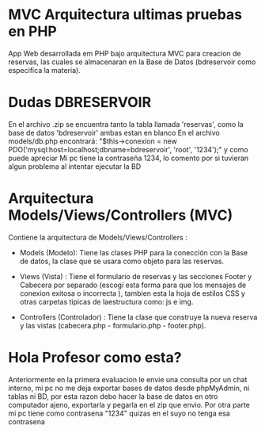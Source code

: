 # MVC Arquitectura ultimas pruebas en PHP
App Web desarrollada em PHP bajo arquitectura MVC para creacion de reservas, las cuales se almacenaran en la Base de Datos (bdreservoir como especifica la materia).

# Dudas DBRESERVOIR

En el archivo .zip se encuentra tanto la tabla llamada 'reservas', como la base de datos 'bdreservoir' ambas estan en blanco 
En el archivo models/db.php encontrará: "$this->conexion = new PDO('mysql:host=localhost;dbname=bdreservoir', 'root', '1234');" y como puede apreciar 
Mi pc tiene la contraseña 1234, lo comento por si tuvieran algun problema al intentar ejecutar la BD

# Arquitectura Models/Views/Controllers (MVC)
Contiene la arquitectura de Models/Views/Controllers :

- Models (Modelo): Tiene las clases PHP para la conección con la Base de datos, la clase que se usara como objeto para las reservas.

- Views (Vista) : Tiene el formulario de reservas y las secciones Footer y Cabecera por separado (escogí esta forma para que los mensajes de conexion exitosa o incorrecta ), tambien esta la hoja de estilos CSS y otras carpetas tipicas de laestructura como: js e img.

- Controllers (Controlador) : Tiene la clase que construye la nueva reserva y las vistas (cabecera.php - formulario.php - footer.php).

# Hola Profesor como esta? 

Anteriormente en la primera evaluacion le envie una consulta por un chat interno, mi pc no me deja exportar bases de datos desde phpMyAdmin, ni tablas ni BD, por esta razon debo hacer la base de datos en otro computador ajeno, exportarla y pegarla en el zip que envio.
Por otra parte mi pc tiene como contrasena "1234" quizas en el suyo no tenga esa contrasena